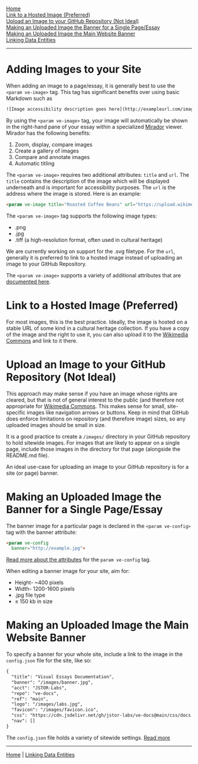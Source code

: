 <param ve-config title="Documentation" component="default" class="documentation" fixed-header>

[<i class="fas fa-arrow-circle-left"></i> Home](/docs) <br />
[Link to a Hosted Image (Preferred)](#link-to-hosted-image) <br />
[Upload an Image to your GitHub Repository (Not Ideal)](#upload-an-image) <br />
[Making an Uploaded Image the Banner for a Single Page/Essay](#single-page-banner) <br />
[Making an Uploaded Image the Main Website Banner](#website-banner) <br />
[Linking Data Entities <i class="fas fa-arrow-circle-right"></i>](/docs/linking-data)
___

# Adding Images to your Site

When adding an image to a page/essay, it is generally best to use the `<param ve-image>` tag. This tag has significant benefits over using basic Markdown such as 
```html
![Image accessibility description goes here](http://exampleurl.com/image.png)
```

By using the `<param ve-image>` tag, your image will automatically be shown in the right-hand pane of your essay within a specialized [Mirador](https://projectmirador.org/) viewer. Mirador has the following benefits:

1. Zoom, display, compare images
2. Create a gallery of images
3. Compare and annotate images
4. Automatic titling

The `<param ve-image>` requires two additional attributes: `title` and `url`. The `title` contains the description of the image which will be displayed underneath and is important for accessibility purposes. The `url` is the address where the image is stored. Here is an example:

```html
<param ve-image title="Roasted Coffee Beans" url="https://upload.wikimedia.org/wikipedia/commons/c/c5/Roasted_coffee_beans.jpg">
```

The `<param ve-image>` tag supports the following image types:

* .png
* .jpg
* .tiff (a high-resolution format, often used in cultural heritage)

We are currently working on support for the .svg filetype. For the `url`, generally it is preferred to link to a hosted image instead of uploading an image to your GitHub Repository.

The `<param ve-image>` supports a variety of additional attributes that are [documented here](/docs/visual-essay-tags/ve-image/).

# Link to a Hosted Image (Preferred)
<param id="link-to-hosted-image">

For most images, this is the best practice. Ideally, the image is hosted on a stable URL of some kind in a cultural heritage collection. If you have a copy of the image and the right to use it, you can also upload it to the [Wikimedia Commons](https://commons.wikimedia.org/wiki/Category:Images) and link to it there.

# Upload an Image to your GitHub Repository (Not Ideal)
<param id="upload-an-image">

This approach may make sense if you have an image whose rights are cleared, but that is not of general interest to the public (and therefore not appropriate for [Wikimedia Commons](https://commons.wikimedia.org/wiki/Category:Images). This makes sense for small, site-specific images like navigation arrows or buttons. Keep in mind that GitHub does enforce limitations on repository (and therefore image) sizes, so any uploaded images should be small in size. 

It is a good practice to create a `/images/` directory in your GitHub repository to hold sitewide images. For images that are likely to appear on a single page, include those images in the directory for that page (alongside the README.md file). 

An ideal use-case for uploading an image to your GitHub repository is for a site (or page) banner.

# Making an Uploaded Image the Banner for a Single Page/Essay
<param id="single-page-banner">

The banner image for a particular page is declared in the `<param ve-config>` tag with the banner attribute:
```html
<param ve-config
  banner="http://example.jpg">
```

[Read more about the attributes](/docs/visual-essay-tags/ve-config/) for the `param ve-config` tag.

When editing a banner image for your site, aim for:

* Height- ~400 pixels
* Width- 1200-1600 pixels
* .jpg file type
* ≤ 150 kb in size

# Making an Uploaded Image the Main Website Banner
<param id="website-banner">

To specify a banner for your whole site, include a link to the image in the `config.json` file for the site, like so:

```html
{
  "title": "Visual Essays Documentation",
  "banner": "/images/banner.jpg",
  "acct": "JSTOR-Labs",
  "repo": "ve-docs",
  "ref": "main",
  "logo": "/images/labs.jpg",
  "favicon": "/images/favicon.ico",
  "css": "https://cdn.jsdelivr.net/gh/jstor-labs/ve-docs@main/css/docs.css",
  "nav": []
}
```

The `config.json` file holds a variety of sitewide settings. [Read more <i class="fas fa-arrow-circle-right"></i>](/docs/config-file-description/)
___
[<i class="fas fa-arrow-circle-left"></i> Home](/docs) | [Linking Data Entities <i class="fas fa-arrow-circle-right"></i>](/docs/linking-data)
